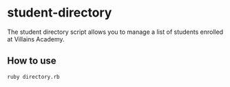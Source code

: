 # student-directory

The student directory script allows you to manage a list of students enrolled at Villains Academy.

## How to use

```shell
ruby directory.rb
```